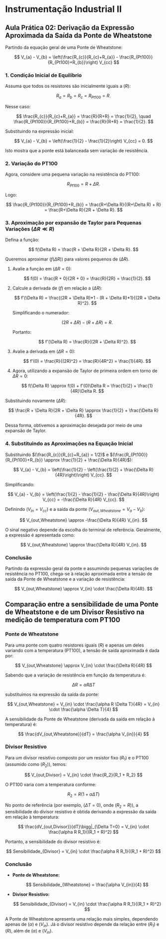 # Instrumentação Industrial II
## Aula Prática 02: Derivação da Expressão Aproximada da Saída da Ponte de Wheatstone

Partindo da equação geral de uma Ponte de Wheatstone:

$$
V_{a} - V_{b} = \left(\frac{R_{c}}{R_{c}+R_{a}} - \frac{R_{Pt100}}{R_{Pt100}+R_{b}}\right) V_{cc}
$$

### 1. Condição Inicial de Equilíbrio

Assuma que todos os resistores são inicialmente iguais a $( R )$:

$$
R_{a} = R_{b} = R_{c} = R_{Pt100} = R.
$$

Nesse caso:

$$
\frac{R_{c}}{R_{c}+R_{a}} = \frac{R}{R+R} = \frac{1}{2}, \quad
\frac{R_{Pt100}}{R_{Pt100}+R_{b}} = \frac{R}{R+R} = \frac{1}{2}.
$$

Substituindo na expressão inicial:

$$
V_{a} - V_{b} = \left(\frac{1}{2} - \frac{1}{2}\right) V_{cc} = 0.
$$

Isto mostra que a ponte está balanceada sem variação de resistência.

### 2. Variação do PT100

Agora, considere uma pequena variação na resistência do PT100:

$$
R_{Pt100} = R + \Delta R.
$$

Logo:

$$
\frac{R_{Pt100}}{R_{Pt100}+R_{b}} = \frac{R+\Delta R}{(R+\Delta R) + R} = \frac{R+\Delta R}{2R + \Delta R}.
$$

### 3. Aproximação por expansão de Taylor para Pequenas Variações $(\Delta R \ll R)$

Defina a função:

$$
f(\Delta R) = \frac{R + \Delta R}{2R + \Delta R}.
$$

Queremos aproximar $(f(\Delta R))$ para valores pequenos de $(\Delta R)$.

1. Avalie a função em $(\Delta R = 0)$:

   $$
   f(0) = \frac{R + 0}{2R + 0} = \frac{R}{2R} = \frac{1}{2}.
   $$

3. Calcule a derivada de $( f )$ em relação a $(\Delta R)$:
   
   $$
   f'(\Delta R) = \frac{(2R + \Delta R)*1 - (R + \Delta R)*1}{(2R + \Delta R)^2}.
   $$

   Simplificando o numerador:
   
   $$
   (2R + \Delta R) - (R + \Delta R) = R.
   $$

   Portanto:
   
   $$
   f'(\Delta R) = \frac{R}{(2R + \Delta R)^2}.
   $$

5. Avalie a derivada em $(\Delta R = 0)$:

   $$
   f'(0) = \frac{R}{(2R)^2} = \frac{R}{4R^2} = \frac{1}{4R}.
   $$

7. Agora, utilizando a expansão de Taylor de primeira ordem em torno de $\Delta R = 0$:
   
   $$
   f(\Delta R) \approx f(0) + f'(0)\Delta R = \frac{1}{2} + \frac{1}{4R}\Delta R.
   $$

Substituindo novamente $(\Delta R)$:

$$
\frac{R + \Delta R}{2R + \Delta R} \approx \frac{1}{2} + \frac{\Delta R}{4R}.
$$

Dessa forma, obtivemos a aproximação desejada por meio de uma expansão de Taylor.

### 4. Substituindo as Aproximações na Equação Inicial

Substituindo $(\frac{R_{c}}{R_{c}+R_{a}} = 1/2)$ e $(\frac{R_{Pt100}}{R_{Pt100}+R_{b}} \approx \frac{1}{2} + \frac{\Delta R}{4R}$):

$$
V_{a} - V_{b} = \left(\frac{1}{2} - \left(\frac{1}{2} + \frac{\Delta R}{4R}\right)\right) V_{cc}.
$$

Simplificando:

$$
V_{a} - V_{b} = \left(\frac{1}{2} - \frac{1}{2} - \frac{\Delta R}{4R}\right) V_{cc} = -\frac{\Delta R}{4R} V_{cc}.
$$

Definindo $(V_{in} = V_{cc})$ e a saída da ponte $(V_{out,Wheatstone} = V_{a} - V_{b})$:

$$
V_{out,Wheatstone} \approx -\frac{\Delta R}{4R} V_{in}.
$$

O sinal negativo depende da escolha do terminal de referência. Geralmente, a expressão é apresentada como:

$$
V_{out,Wheatstone} \approx \frac{\Delta R}{4R} V_{in}.
$$

### Conclusão

Partindo da expressão geral da ponte e assumindo pequenas variações de resistência no PT100, chega-se à relação aproximada entre a tensão de saída da Ponte de Wheatstone e a variação de resistência:

$$
V_{out,Wheatstone} \approx V_{in} \cdot \frac{\Delta R}{4R}.
$$


## Comparação entre a sensibilidade de uma Ponte de Wheatstone e de um Divisor Resistivo na medição de temperatura com PT100

### Ponte de Wheatstone

Para uma ponte com quatro resistores iguais $( R )$ e apenas um deles variando com a temperatura (PT100), a tensão de saída aproximada é dada por:

$$
V_{out,Wheatstone} \approx V_{in} \cdot \frac{\Delta R}{4R}
$$

Sabendo que a variação de resistência em função da temperatura é:

$$
\Delta R = \alpha R \Delta T
$$

substituímos na expressão da saída da ponte:

$$
V_{out,Wheatstone} = V_{in} \cdot \frac{\alpha R \Delta T}{4R} = V_{in} \cdot \frac{\alpha \Delta T}{4}
$$

A sensibilidade da Ponte de Wheatstone (derivada da saída em relação à temperatura) é:

$$
\frac{dV_{out,Wheatstone}}{dT} = \frac{\alpha V_{in}}{4}
$$

### Divisor Resistivo

Para um divisor resistivo composto por um resistor fixo $( R_{1} )$ e o PT100 (assumido como $( R_{2} )$), temos:

$$
V_{out,Divisor} = V_{in} \cdot \frac{R_2}{R_1 + R_2}
$$

O PT100 varia com a temperatura conforme:

$$
R_2 = R(1+\alpha \Delta T)
$$

No ponto de referência (por exemplo, $(\Delta T = 0)$, onde $(R_{2} = R)$), a sensibilidade do divisor resistivo é obtida derivando a expressão da saída em relação à temperatura:

$$
\frac{dV_{out,Divisor}}{dT}\bigg|_{\Delta T=0} = V_{in} \cdot \frac{\alpha R R_1}{(R_1 + R)^2}
$$

Portanto, a sensibilidade do divisor resistivo é:

$$
Sensibilidade_{Divisor} = V_{in} \cdot \frac{\alpha R R_1}{(R_1 + R)^2}
$$

### Conclusão

- **Ponte de Wheatstone:**
  
  $$
  Sensibilidade_{Wheatstone} = \frac{\alpha V_{in}}{4}
  $$

- **Divisor Resistivo:**
  
  $$
  Sensibilidade_{Divisor} = V_{in} \cdot \frac{\alpha R R_1}{(R_1 + R)^2}
  $$

A Ponte de Wheatstone apresenta uma relação mais simples, dependendo apenas de $(\alpha)$ e $(V_{in})$. Já o divisor resistivo depende da relação entre $(R_{1})$ e $(R)$, além de $(\alpha)$ e $(V_{in})$.
